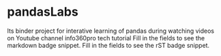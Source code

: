 # pandasLabs
Its binder project for interative learning of pandas during watching videos on Youtube channel info360pro tech tutorial
Fill in the fields to see the markdown badge snippet.
Fill in the fields to see the rST badge snippet.
